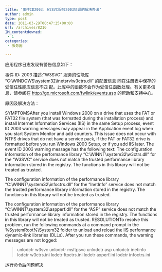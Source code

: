 ```yaml
---
title: '事件ID2003: W3SVC服务2003错误的解决办法'
author: admin
type: post
date: 2011-03-29T00:47:25+00:00
url: /archives/8216
IM_contentdowned:
 - 1
categories:
 - 服务器

---
```

应用程序日志发现有警告信息如下：

事件 ID: 2003
描述:”W3SVC” 服务的性能库 “C:\WINDOWS\system32\inetsrv\w3ctrs.dll” 的配置信息 同在注册表中保存的受信任性能库信息不匹 配。此库中的函数不会作为受信任函数处理。有关更多信息，请参阅在 http://go.microsoft.com/fwlink/events.asp 的帮助和支持中心。

原因及解决方法：


SYMPTOMSAfter you install Windows 2000 on a drive that uses the FAT or FAT32 file system (that was formatted during the installation process) and install Internet Information Services (IIS) in the same Setup process, event ID 2003 warning messages may appear in the Application event log when you start System Monitor and add counters. This issue does not occur with NTFS drives that do not have a service pack, if the FAT or FAT32 drive is formatted before you run Windows 2000 Setup, or if you add IIS later. The event ID 2003 warning message has the following text:
The configuration information of the performance library “C:\\WINNT\\system32\\w3ctrs.dll” for the “W3SVC” service does not match the trusted performance library information stored in the registry. The functions in this library will not be treated as trusted.

The configuration information of the performance library “C:\\WINNT\\system32\\infoctrs.dll” for the “InetInfo” service does not match the trusted performance library information stored in the registry. The functions in this library will not be treated as trusted.

The configuration information of the performance library “C:\\WINNT\\system32\\aspperf.dll” for the “ASP” service does not match the trusted performance library information stored in the registry. The functions in this library will not be treated as trusted. RESOLUTIONTo resolve this problem, run the following commands at a command prompt in the %SystemRoot%\\System32 folder to unload and reload the IIS performance dynamic-link libraries (DLLs). After you run these commands, the warning messages are not logged:

> unlodctr w3svc
> unlodctr msftpsvc
> unlodctr asp
> unlodctr inetinfo
> lodctr w3ctrs.ini
> lodctr ftpctrs.ini
> lodctr axperf.ini
> lodctr infoctrs.ini

运行命令后问题解决